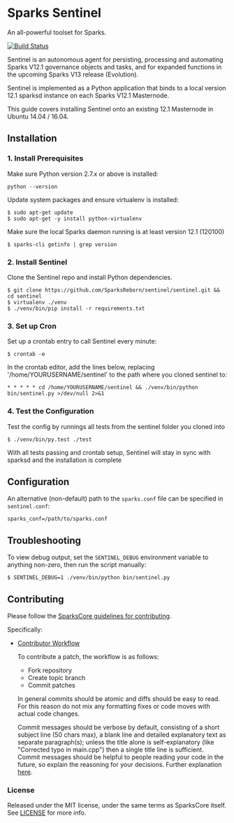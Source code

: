 # Sparks Sentinel

An all-powerful toolset for Sparks.

[![Build Status](https://travis-ci.org/sparkspay/sentinel.svg?branch=master)](https://travis-ci.org/sparkspay/sentinel)

Sentinel is an autonomous agent for persisting, processing and automating Sparks V12.1 governance objects and tasks, and for expanded functions in the upcoming Sparks V13 release (Evolution).

Sentinel is implemented as a Python application that binds to a local version 12.1 sparksd instance on each Sparks V12.1 Masternode.

This guide covers installing Sentinel onto an existing 12.1 Masternode in Ubuntu 14.04 / 16.04.

## Installation

### 1. Install Prerequisites

Make sure Python version 2.7.x or above is installed:

    python --version

Update system packages and ensure virtualenv is installed:

    $ sudo apt-get update
    $ sudo apt-get -y install python-virtualenv

Make sure the local Sparks daemon running is at least version 12.1 (120100)

    $ sparks-cli getinfo | grep version

### 2. Install Sentinel

Clone the Sentinel repo and install Python dependencies.

    $ git clone https://github.com/SparksReborn/sentinel/sentinel.git && cd sentinel
    $ virtualenv ./venv
    $ ./venv/bin/pip install -r requirements.txt

### 3. Set up Cron

Set up a crontab entry to call Sentinel every minute:

    $ crontab -e

In the crontab editor, add the lines below, replacing '/home/YOURUSERNAME/sentinel' to the path where you cloned sentinel to:

    * * * * * cd /home/YOURUSERNAME/sentinel && ./venv/bin/python bin/sentinel.py >/dev/null 2>&1

### 4. Test the Configuration

Test the config by runnings all tests from the sentinel folder you cloned into

    $ ./venv/bin/py.test ./test

With all tests passing and crontab setup, Sentinel will stay in sync with sparksd and the installation is complete

## Configuration

An alternative (non-default) path to the `sparks.conf` file can be specified in `sentinel.conf`:

    sparks_conf=/path/to/sparks.conf

## Troubleshooting

To view debug output, set the `SENTINEL_DEBUG` environment variable to anything non-zero, then run the script manually:

    $ SENTINEL_DEBUG=1 ./venv/bin/python bin/sentinel.py

## Contributing

Please follow the [SparksCore guidelines for contributing](https://github.com/sparkspay/sparks/blob/v0.12.1.x/CONTRIBUTING.md).

Specifically:

* [Contributor Workflow](https://github.com/sparkspay/sparks/blob/v0.12.1.x/CONTRIBUTING.md#contributor-workflow)

    To contribute a patch, the workflow is as follows:

    * Fork repository
    * Create topic branch
    * Commit patches

    In general commits should be atomic and diffs should be easy to read. For this reason do not mix any formatting fixes or code moves with actual code changes.

    Commit messages should be verbose by default, consisting of a short subject line (50 chars max), a blank line and detailed explanatory text as separate paragraph(s); unless the title alone is self-explanatory (like "Corrected typo in main.cpp") then a single title line is sufficient. Commit messages should be helpful to people reading your code in the future, so explain the reasoning for your decisions. Further explanation [here](http://chris.beams.io/posts/git-commit/).

### License

Released under the MIT license, under the same terms as SparksCore itself. See [LICENSE](LICENSE) for more info.
